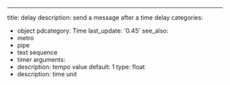 ---
title: delay
description: send a message after a time delay
categories:
- object
pdcategory: Time
last_update: '0.45'
see_also:
- metro
- pipe
- text sequence
- timer
arguments:
- description: tempo value 
  default: 1
  type: float
- description: time unit 